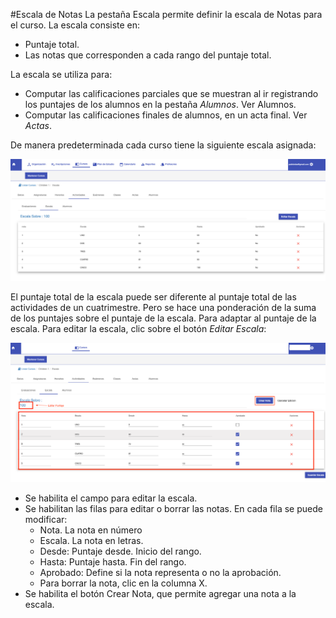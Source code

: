 #Escala de Notas
La pestaña Escala permite definir la escala de Notas para el curso. La escala consiste en:

* Puntaje total.
* Las notas que corresponden a cada rango del puntaje total.

La escala se utiliza para:

- Computar las calificaciones parciales que se muestran al ir registrando los puntajes de los alumnos en la pestaña *Alumnos*. Ver Alumnos.
- Computar las calificaciones finales de alumnos, en un acta final. Ver *Actas*.

De manera predeterminada cada curso tiene la siguiente escala asignada:

![Escala](img/escala.png)

El puntaje total de la escala puede ser diferente al puntaje total de las actividades de un cuatrimestre. Pero se hace una
ponderación de la suma de los puntajes sobre el puntaje de la escala. Para adaptar al puntaje de la escala.
Para editar la escala, clic sobre el botón *Editar Escala*:

![Editar Escala](img/editar_escala.png)

* Se habilita el campo para editar la escala.
* Se habilitan las filas para editar o borrar las notas. En cada fila se puede modificar:
    - Nota. La nota en número
    - Escala. La nota en letras.
    - Desde: Puntaje desde. Inicio del rango.
    - Hasta: Puntaje hasta. Fin del rango.
    - Aprobado: Define si la nota representa o no la aprobación.
    - Para borrar la nota, clic en la columna X.
* Se habilita el botón Crear Nota, que permite agregar una nota a la escala.


